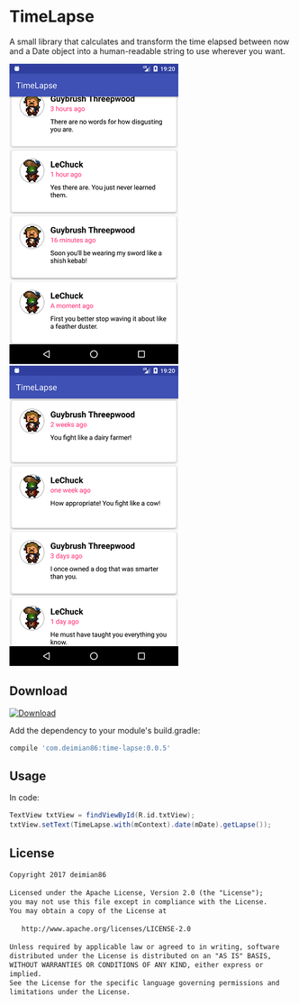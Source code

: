TimeLapse
=======
A small library that calculates and transform the time elapsed between now and a Date object into a human-readable string to use wherever you want. 

![TimeLapse screenshot1](https://raw.githubusercontent.com/deimian86/TimeLapse/master/screenshot1.png)
![TimeLapse screenshot2](https://raw.githubusercontent.com/deimian86/TimeLapse/master/screenshot2.png)

Download
--------

[ ![Download](https://api.bintray.com/packages/deimian86/TimeLapse/time-lapse/images/download.svg) ](https://bintray.com/deimian86/TimeLapse/time-lapse/_latestVersion)

Add the dependency to your module's build.gradle:
```groovy
compile 'com.deimian86:time-lapse:0.0.5'
```

Usage
----

In code:
```groovy
TextView txtView = findViewById(R.id.txtView);
txtView.setText(TimeLapse.with(mContext).date(mDate).getLapse());
```

License
--------

    Copyright 2017 deimian86

    Licensed under the Apache License, Version 2.0 (the "License");
    you may not use this file except in compliance with the License.
    You may obtain a copy of the License at

       http://www.apache.org/licenses/LICENSE-2.0

    Unless required by applicable law or agreed to in writing, software
    distributed under the License is distributed on an "AS IS" BASIS,
    WITHOUT WARRANTIES OR CONDITIONS OF ANY KIND, either express or implied.
    See the License for the specific language governing permissions and
    limitations under the License.
